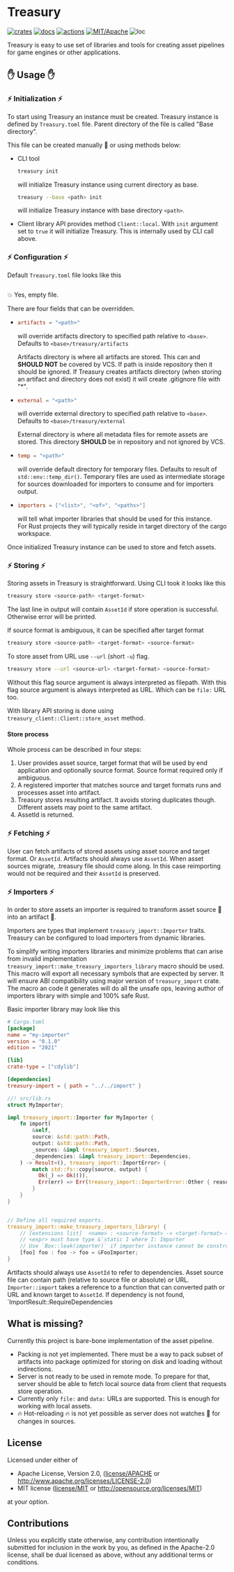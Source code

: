 # Treasury

[![crates](https://img.shields.io/crates/v/treasury.svg?style=for-the-badge&label=treasury)](https://crates.io/crates/treasury)
[![docs](https://img.shields.io/badge/docs.rs-treasury-66c2a5?style=for-the-badge&labelColor=555555&logoColor=white)](https://docs.rs/treasury)
[![actions](https://img.shields.io/github/workflow/status/arcana-engine/treasury/badge/master?style=for-the-badge)](https://github.com/arcana-engine/treasury/actions?query=workflow%3ARust)
[![MIT/Apache](https://img.shields.io/badge/license-MIT%2FApache-blue.svg?style=for-the-badge)](COPYING)
![loc](https://img.shields.io/tokei/lines/github/arcana-engine/treasury?style=for-the-badge)

Treasury is easy to use set of libraries and tools for creating asset pipelines for game engines or other applications.

## :hand: Usage :hand:

### :zap: Initialization :zap:

To start using Treasury an instance must be created.
Treasury instance is defined by `Treasury.toml` file.
Parent directory of the file is called "Base directory".

This file can be created manually :construction_worker: or using methods below:
* CLI tool
  ```sh
  treasury init
  ```
  will initialize Treasury instance using current directory as base.

  ```sh
  treasury --base <path> init
  ```
  will initialize Treasury instance with base directory `<path>`.
* Client library API provides method `Client::local`. With `init` argument set to `true` it will initialize Treasury. This is internally used by CLI call above.


### :zap: Configuration :zap:

Default `Treasury.toml` file looks like this
```toml
```
:boom: Yes, empty file.


There are four fields that can be overridden.

* ```toml
  artifacts = "<path>"
  ```
  will override artifacts directory to specified path relative to `<base>`. Defaults to `<base>/treasury/artifacts`

  Artifacts directory is where all artifacts are stored. This can and **SHOULD NOT** be covered by VCS. If path is inside repository then it should be ignored.
  If Treasury creates artifacts directory (when storing an artifact and directory does not exist) it will create .gitignore file with "*".

* ```toml
  external = "<path>"
  ```
  will override external directory to specified path relative to `<base>`. Defaults to `<base>/treasury/external`

  External directory is where all metadata files for remote assets are stored.
  This directory **SHOULD** be in repository and not ignored by VCS.

* ```toml
  temp = "<path>"
  ```
  will override default directory for temporary files. Defaults to result of `std::env::temp_dir()`.
  Temporary files are used as intermediate storage for sources downloaded for importers to consume and for importers output.

* ```toml
  importers = ["<list>", "<of>", "<paths>"]
  ```
  will tell what importer libraries that should be used for this instance.\
  For Rust projects they will typically reside in target directory of the cargo workspace.

Once initialized Treasury instance can be used to store and fetch assets.

### :zap: Storing :zap:

Storing assets in Treasury is straightforward.
Using CLI took it looks like this

```sh
treasury store <source-path> <target-format>
```

The last line in output will contain `AssetId` if store operation is successful.
Otherwise error will be printed.


If source format is ambiguous, it can be specified after target format

```sh
treasury store <source-path> <target-format> <source-format>
```


To store asset from URL use `--url` (short `-u`) flag.

```sh
treasury store --url <source-url> <target-format> <source-format>
```

Without this flag source argument is always interpreted as filepath.
With this flag source argument is always interpreted as URL. Which can be `file:` URL too.


With library API storing is done using `treasury_client::Client::store_asset` method.


#### Store process

Whole process can be described in four steps:
1. User provides asset source, target format that will be used by end application and optionally source format. Source format required only if ambiguous.
2. A registered importer that matches source and target formats runs and processes asset into artifact.
3. Treasury stores resulting artifact. It avoids storing duplicates though. Different assets may point to the same artifact.
4. AssetId is returned.


### :zap: Fetching :zap:

User can fetch artifacts of stored assets using asset source and target format.
Or `AssetId`. Artifacts should always use `AssetId`.
When asset sources migrate, .treasury file should come along. In this case reimporting would not be required and their `AssetId` is preserved.

### :zap: Importers :zap:

In order to store assets an importer is required to transform asset source :egg: into an artifact :baby_chick:.

Importers are types that implement `treasury_import::Importer` traits.\
Treasury can be configured to load importers from dynamic libraries.

To simplify writing importers libraries and minimize problems that can arise from invalid implementation `treasury_import::make_treasury_importers_library` macro should be used.\
This macro will export all necessary symbols that are expected by server.
It will ensure ABI compatibility using major version of `treasury_import` crate.
The macro an code it generates will do all the unsafe ops, leaving author of importers library with simple and 100% safe Rust.


Basic importer library may look like this

```toml
# Cargo.toml
[package]
name = "my-importer"
version = "0.1.0"
edition = "2021"

[lib]
crate-type = ["cdylib"]

[dependencies]
treasury-import = { path = "../../import" }
```

```rust
//! src/lib.rs
struct MyImporter;

impl treasury_import::Importer for MyImporter {
    fn import(
        &self,
        source: &std::path::Path,
        output: &std::path::Path,
        _sources: &impl treasury_import::Sources,
        _dependencies: &impl treasury_import::Dependencies,
    ) -> Result<(), treasury_import::ImportError> {
        match std::fs::copy(source, output) {
          Ok(_) => Ok(()),
          Err(err) => Err(treasury_import::ImporterError::Other { reason: "SOMETHING WENT WRONG".to_owned() }),
        }
    }
}


// Define all required exports.
treasury_import::make_treasury_importers_library! {
    // [extensions list]  <name> : <source-format> -> <target-format> = <expr>;
    // <expr> must have type &'static I where I: Importer
    // Use `Box::leak(importer)` if importer instance cannot be constructed in constant expression.
    [foo] foo : foo -> foo = &FooImporter;
}
```

Artifacts should always use `AssetId` to refer to dependencies.
Asset source file can contain path (relative to source file or absolute) or URL.
`Importer::import` takes a reference to a function that can converted path or URL and known target to `AssetId`.
If dependency is not found, `ImportResult::RequireDependencies

## What is missing?

Currently this project is bare-bone implementation of the asset pipeline.

* Packing is not yet implemented. There must be a way to pack subset of artifacts into package optimized for storing on disk and loading without indirections.
* Server is not ready to be used in remote mode. To prepare for that, server should be able to fetch local source data from client that requests store operation.
* Currently only `file:` and `data:` URLs are supported. This is enough for working with local assets.
* :fire: Hot-reloading :fire: is not yet possible as server does not watches :eyes: for changes in sources.

## License

Licensed under either of

* Apache License, Version 2.0, ([license/APACHE](license/APACHE) or http://www.apache.org/licenses/LICENSE-2.0)
* MIT license ([license/MIT](license/MIT) or http://opensource.org/licenses/MIT)

at your option.

## Contributions

Unless you explicitly state otherwise, any contribution intentionally submitted for inclusion in the work by you, as defined in the Apache-2.0 license, shall be dual licensed as above, without any additional terms or conditions.
